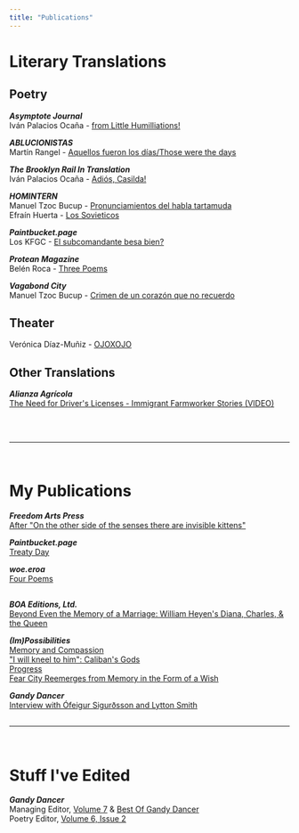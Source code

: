 ```yaml
---
title: "Publications"
---
```


# Literary Translations  

## Poetry

***Asymptote Journal***  
Iván Palacios Ocaña - [from Little Humilliations!](https://www.asymptotejournal.com/poetry/ivan-palacios-ocana-little-humiliations/ "from Little Humilliations!")

***ABLUCIONISTAS***  
Martín Rangel - [Aquellos fueron los días/Those were the days](https://ablucionistas.com/aquellos-fueron-los-dias-those-were-the-days-%c2%b7eng-esp%c2%b7-martin-rangel/ "Aquellos fueron los días/Those were the days")

***The Brooklyn Rail In Translation***  
Iván Palacios Ocaña - [Adiós, Casilda!](https://intranslation.brooklynrail.org/spanish/adios-casilda/%22 "Adiós, Casilda!") 

***HOMINTERN***  
Manuel Tzoc Bucup - [Pronunciamientos del habla tartamuda](https://homintern.soy/posts/pronunciamientos.html "Pronunciamientos del habla tartamuda")  
Efraín Huerta - [Los Sovieticos](https://homintern.soy/issues/10-10-20/thesoviets.html "Los Sovieticos")  

***Paintbucket.page***  
Los KFGC - [El subcomandante besa bien?](https://paintbucket.page/big-ebooks-money/2019/11/01/el-subcomandante.html "El subcomandante besa bien?")

***Protean Magazine***  
Belén Roca - [Three Poems](https://proteanmag.com/2021/11/10/three-poems-by-belen-roca-trans-noah-mazer/)


***Vagabond City***  
Manuel Tzoc Bucup - [Crimen de un corazón que no recuerdo](https://vagabondcitylit.com/2020/01/13/manuel-tzoc-bucap-translated-by-noah-mazer/ "Crimen de un corazón que no recuerdo")  

## Theater

Verónica Díaz-Muñiz - [OJOXOJO](https://arts.ucdavis.edu/seasonal-event/ojoxojo-eye-eye "OJOXOJO")

## 

## Other Translations


***Alianza Agrícola***  
[The Need for Driver's Licenses - Immigrant Farmworker Stories (VIDEO)](https://www.youtube.com/watch?v=NN08klTv7e0 "The Need for Driver's Licenses")   

&nbsp;
##
---
  
&nbsp;

# My Publications

***Freedom Arts Press***  
[After "On the other side of the senses there are invisible kittens"](https://freedomartspress.com/post/614764834436923392/after-on-the-other-side-of-the-senses-there-are "After 'On the other side of the senses there are invisible kittens'")  

***Paintbucket.page***  
[Treaty Day](https://paintbucket.page/live-ammo-round/2019/10/05/treaty-day.html "Treaty Day")  

***woe.eroa***  
[Four Poems](https://www.woeeroa.com/features/noah-mazer-4-poems "Four Poems")  

##

***BOA Editions, Ltd.***  
[Beyond Even the Memory of a Marriage: William Heyen's Diana, Charles, & the Queen](https://www.boaeditions.org/blogs/main/exploring-the-backlist-charles-diana-the-queen "Beyond Even the Memory of a Marriage: William Heyen's Diana, Charles, & the Queen")

***(Im)Possibilities***  
[Memory and Compassion](https://morrison.sunygeneseoenglish.org/2019/05/14/memory-and-compassion/ "Memory and Compassion")  
["I will kneel to him": Caliban's Gods](https://morrison.sunygeneseoenglish.org/2018/05/02/i-will-kneel-to-him-calibans-gods/ "'I will kneel to him': Caliban's Gods")    
[Progress](https://morrison.sunygeneseoenglish.org/2019/03/04/progress/ "Progress")  
[Fear City Reemerges from Memory in the Form of a Wish](https://morrison.sunygeneseoenglish.org/2018/04/03/fear-city-reemerges-from-memory-in-the-form-of-a-wish/ "Fear City Reemerges from Memory in the Form of a Wish")

***Gandy Dancer***  
[Interview with Ófeigur Sigurðsson and Lytton Smith](https://www.gandydancer.org/volume-7-interview/ "Interview with Ófeigur Sigurðsson and Lytton Smith")  

##  
---
&nbsp;  
# Stuff I've Edited
***Gandy Dancer***  
Managing Editor, [Volume 7](https://www.gandydancer.org/archives/vol-7/ "Volume 7") & [Best Of Gandy Dancer](https://knightscholar.geneseo.edu/gandy-dancer/vol7/iss2/ "Best of Gandy Dancer")  
Poetry Editor, [Volume 6, Issue 2](https://www.gandydancer.org/archives/vol-6-no-2-2/ "Volume 6, Issue 2")  